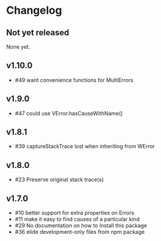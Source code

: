 # Changelog

## Not yet released

None yet.

## v1.10.0

* #49 want convenience functions for MultiErrors

## v1.9.0

* #47 could use VError.hasCauseWithName()

## v1.8.1

* #39 captureStackTrace lost when inheriting from WError

## v1.8.0

* #23 Preserve original stack trace(s)

## v1.7.0

* #10 better support for extra properties on Errors
* #11 make it easy to find causes of a particular kind
* #29 No documentation on how to Install this package
* #36 elide development-only files from npm package

